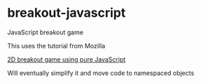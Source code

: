 # breakout-javascript
JavaScript breakout game

This uses the tutorial from Mozilla

[2D breakout game using pure JavaScript](https://developer.mozilla.org/en-US/docs/Games/Tutorials/2D_Breakout_game_pure_JavaScript)

Will eventually simplify it and move code to namespaced objects
